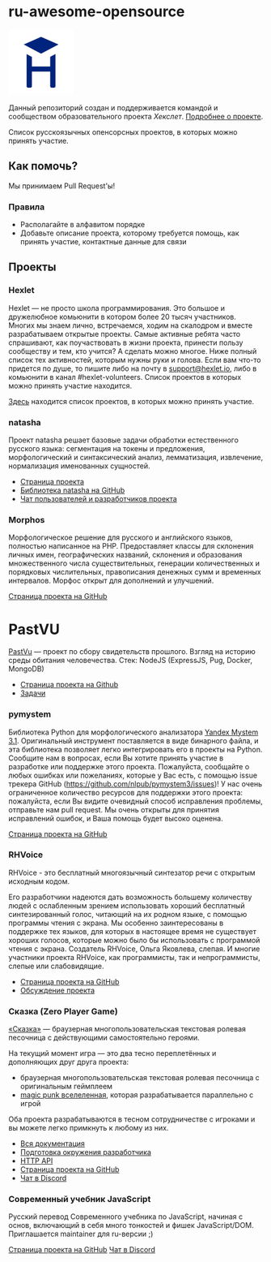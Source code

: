 # ru-awesome-opensource

[![Hexlet Ltd. logo](https://raw.githubusercontent.com/Hexlet/assets/master/images/hexlet_logo128.png)](https://ru.hexlet.io/pages/about?utm_source=github&utm_medium=link&utm_campaign=ru-local-communities)

Данный репозиторий создан и поддерживается командой и сообществом образовательного проекта *Хекслет*. [Подробнее о проекте](https://ru.hexlet.io/pages/about?utm_source=github&utm_medium=link&utm_campaign=ru-local-communities).

Список русскоязычных опенсорсных проектов, в которых можно принять участие.

## Как помочь?

Мы принимаем Pull Request'ы!

### Правила

* Располагайте в алфавитом порядке
* Добавьте описание проекта, которому требуется помощь, как принять участие, контактные данные для связи

## Проекты

### Hexlet

Hexlet — не просто школа программирования. Это большое и дружелюбное комьюнити в котором более 20 тысяч участников. Многих мы знаем лично, встречаемся, ходим на скалодром и вместе разрабатываем открытые проекты. Самые активные ребята часто спрашивают, как поучаствовать в жизни проекта, принести пользу сообществу и тем, кто учится? А сделать можно многое. Ниже полный список тех активностей, которым нужны руки и голова. Если вам что-то придется по душе, то пишите либо на почту в support@hexlet.io, либо в комьюнити в канал #hexlet-volunteers. Список проектов в которых можно принять участие находится.

[Здесь](https://guides.hexlet.io/how-to-be-a-helpful-for-the-hexlet-community/) находится список проектов, в которых можно принять участие.

### natasha

Проект natasha решает базовые задачи обработки естественного русского языка: сегментация на токены и предложения, морфологический и синтаксический анализ, лемматизация, извлечение, нормализация именованных сущностей.

* [Страница проекта](https://natasha.github.io/)
* [Библиотека natasha на GitHub](https://github.com/natasha/natasha)
* [Чат пользователей и разработчиков проекта](https://telegram.me/natural_language_processing)

### Morphos

Морфологическое решение для русского и английского языков, полностью написанное на PHP. Предоставляет классы для склонения личных имен, географических названий, склонения и образования множественного числа существительных, генерации количественных и порядковых числительных, правописания денежных сумм и временных интервалов. Морфос открыт для дополнений и улучшений.

[Страница проекта на GitHub](https://github.com/wapmorgan/Morphos)

# PastVU

[PastVu](https://pastvu.com/) — проект по сбору свидетельств прошлого. Взгляд на историю среды обитания человечества. Стек: NodeJS (ExpressJS, Pug, Docker, MongoDB)

* [Страница проекта на Github](https://github.com/PastVu/pastvu)
* [Задачи](https://github.com/PastVu/pastvu/issues)

### pymystem

Библиотека Python для морфологического анализатора [Yandex Mystem 3.1](http://api.yandex.ru/mystem). Оригинальный инструмент поставляется в виде бинарного файла, и эта библиотека позволяет легко интегрировать его в проекты на Python. Сообщите нам в вопросах, если Вы хотите принять участие в разработке или поддержке этого проекта.
Пожалуйста, сообщайте о любых ошибках или пожеланиях, которые у Вас есть, с помощью issue трекера GitHub (https://github.com/nlpub/pymystem3/issues)! У нас очень ограниченное количество ресурсов для поддержки этого проекта: пожалуйста, если Вы видите очевидный способ исправления проблемы, отправьте нам pull request. Мы очень открыты для принятия исправлений ошибок, и Ваша помощь будет высоко оценена.

[Страница проекта на GitHub](https://github.com/nlpub/pymystem3)

### RHVoice

RHVoice - это бесплатный многоязычный синтезатор речи с открытым исходным кодом.

Его разработчики надеются дать возможность большему количеству людей с ослабленным зрением использовать хороший бесплатный синтезированный голос, читающий на их родном языке, с помощью программы чтения с экрана. Мы особенно заинтересованы в поддержке тех языков, для которых в настоящее время не существует хороших голосов, которые можно было бы использовать с программой чтения с экрана.
Создатель RHVoice, Ольга Яковлева, слепая. И многие участники проекта RHVoice, как программисты, так и непрограммисты, слепые или слабовидящие.

* [Страница проекта на GitHub](https://github.com/RHVoice/RHVoice)
* [Обсуждение проекта](https://github.com/RHVoice/RHVoice/discussions)

### Сказка (Zero Player Game)

[«Сказка»](http://the-tale.org) — браузерная многопользовательская текстовая ролевая песочница с действующими самостоятельно героями.

На текущий момент игра — это два тесно переплетённых и дополняющих друг друга проекта:

* браузерная многопользовательская текстовая ролевая песочница с оригинальным геймплеем
* [magic punk вселеленная](http://the-tale.org/folklore/posts/?tag_id=3), которая разрабатывается параллельно с игрой

Оба проекта разрабатываются в тесном сотрудничестве с игроками и вы можете легко примкнуть к любому из них.

* [Вся документация](http://docs.the-tale.org)
* [Подготовка окружения разработчика](http://docs.the-tale.org/ru/latest/development/install.html)
* [HTTP API](http://docs.the-tale.org/ru/latest/external_api/index.html)
* [Страница проекта на GitHub](https://github.com/the-tale)
* [Чат в Discord](https://the-tale.org/chat)

### Современный учебник JavaScript

Русский перевод Современного учебника по JavaScript, начиная с основ, включающий в себя много тонкостей и фишек JavaScript/DOM.
Приглашается maintainer для ru-версии ;)

[Страница проекта на GitHub](https://github.com/javascript-tutorial/ru.javascript.info)
[Чат в Discord](https://discord.gg/X8yWNWpTQs)
